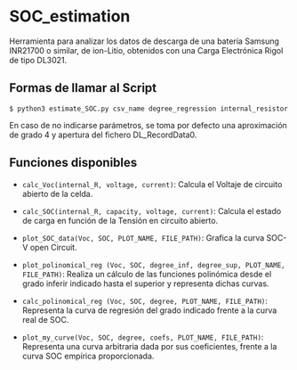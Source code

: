 # SOC_estimation
Herramienta para analizar los datos de descarga de una batería Samsung INR21700 o similar, de ion-Litio, obtenidos con una Carga Electrónica Rigol de tipo DL3021.

## Formas de llamar al Script

    $ python3 estimate_SOC.py csv_name degree_regression internal_resistor

En caso de no indicarse parámetros, se toma por defecto una aproximación de grado
4 y apertura del fichero DL_RecordData0.

## Funciones disponibles

- `calc_Voc(internal_R, voltage, current)`: Calcula el Voltaje de circuito abierto
de la celda.

- `calc_SOC(internal_R, capacity, voltage, current)`: Calcula el estado de carga en función de la Tensión en circuito abierto.

- `plot_SOC_data(Voc, SOC, PLOT_NAME, FILE_PATH)`: Grafica la curva SOC-V open Circuit.

- `plot_polinomical_reg (Voc, SOC, degree_inf, degree_sup, PLOT_NAME, FILE_PATH)`:
Realiza un cálculo de las funciones polinómica desde el grado inferir indicado hasta el superior y representa dichas curvas.

- `calc_polinomical_reg (Voc, SOC, degree, PLOT_NAME, FILE_PATH)`: Representa la curva de regresión del grado indicado frente a la curva real de SOC.

- `plot_my_curve(Voc, SOC, degree, coefs, PLOT_NAME, FILE_PATH)`: Representa una curva arbitraria dada por sus coeficientes, frente a la curva SOC empírica proporcionada.
